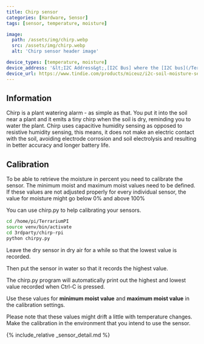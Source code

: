 ```yaml
---
title: Chirp sensor
categories: [Hardware, Sensor]
tags: [sensor, temperature, moisture]

image:
  path: /assets/img/chirp.webp
  src: /assets/img/chirp.webp
  alt: 'Chirp sensor header image'

device_types: [temperature, moisture]
device_address: '&lt;I2C Address&gt;,[I2C Bus] where the [I2C bus](/TerrariumPI/hardware#i2c-bus) is optional<br />Ex: `0x3f`'
device_url: https://www.tindie.com/products/miceuz/i2c-soil-moisture-sensor/
---
```


## Information

Chirp is a plant watering alarm - as simple as that. You put it into the soil near a plant and it emits a tiny chirp when the soil is dry, reminding you to water the plant. Chirp uses capacitive humidity sensing as opposed to resistive humidity sensing, this means, it does not make an electric contact with the soil, avoiding electrode corrosion and soil electrolysis and resulting in better accuracy and longer battery life.

## Calibration

To be able to retrieve the moisture in percent you need to calibrate the sensor. The minimum moist and maximum moist values need to be defined. If these values are not adjusted properly for every individual sensor, the value for moisture might go below 0% and above 100%

You can use chirp.py to help calibrating your sensors.

```bash
cd /home/pi/TerrariumPI
source venv/bin/activate
cd 3rdparty/chirp-rpi
python chirpy.py
```

Leave the dry sensor in dry air for a while so that the lowest value is recorded.

Then put the sensor in water so that it records the highest value.

The chirp.py program will automatically print out the highest and lowest value recorded when Ctrl-C is pressed.

Use these values for **minimum moist value** and **maximum moist value** in the calibration settings.

Please note that these values might drift a little with temperature changes. Make the calibration in the environment that you intend to use the sensor.

{% include_relative _sensor_detail.md %}

